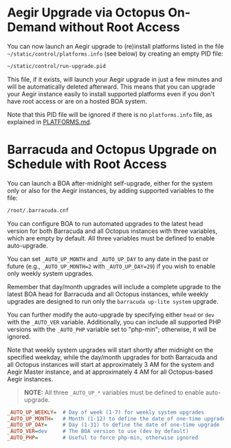
# Aegir Upgrade via Octopus On-Demand without Root Access

You can now launch an Aegir upgrade to (re)install platforms listed in the file `~/static/control/platforms.info` (see below) by creating an empty PID file:

```sh
~/static/control/run-upgrade.pid
```

This file, if it exists, will launch your Aegir upgrade in just a few minutes and will be automatically deleted afterward. This means that you can upgrade your Aegir instance easily to install supported platforms even if you don't have root access or are on a hosted BOA system.

Note that this PID file will be ignored if there is no `platforms.info` file, as explained in [PLATFORMS.md](https://github.com/omega8cc/boa/tree/5.x-dev/docs/PLATFORMS.md).

# Barracuda and Octopus Upgrade on Schedule with Root Access

You can launch a BOA after-midnight self-upgrade, either for the system only or also for the Aegir instances, by adding supported variables to the file:

```sh
/root/.barracuda.cnf
```

You can configure BOA to run automated upgrades to the latest head version for both Barracuda and all Octopus instances with three variables, which are empty by default. All three variables must be defined to enable auto-upgrade.

You can set `_AUTO_UP_MONTH` and `_AUTO_UP_DAY` to any date in the past or future (e.g., `_AUTO_UP_MONTH=2` with `_AUTO_UP_DAY=29`) if you wish to enable only weekly system upgrades.

Remember that day/month upgrades will include a complete upgrade to the latest BOA head for Barracuda and all Octopus instances, while weekly upgrades are designed to run only the `barracuda up-lite system` upgrade.

You can further modify the auto-upgrade by specifying either `head` or `dev` with the `_AUTO_VER` variable. Additionally, you can include all supported PHP versions with the `_AUTO_PHP` variable set to "php-min"; otherwise, it will be ignored.

Note that weekly system upgrades will start shortly after midnight on the specified weekday, while the day/month upgrades for both Barracuda and all Octopus instances will start at approximately 3 AM for the system and Aegir Master instance, and at approximately 4 AM for all Octopus-based Aegir instances.

> **NOTE:** All three `_AUTO_UP_*` variables must be defined to enable auto-upgrade.

```ini
_AUTO_UP_WEEKLY=  # Day of week (1-7) for weekly system upgrades
_AUTO_UP_MONTH=   # Month (1-12) to define the date of one-time upgrade
_AUTO_UP_DAY=     # Day (1-31) to define the date of one-time upgrade
_AUTO_VER=dev     # The BOA version to use (dev by default)
_AUTO_PHP=        # Useful to force php-min, otherwise ignored
```

